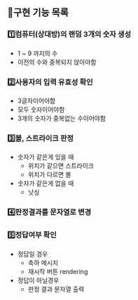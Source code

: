 ## 📄구현 기능 목록
### 1️⃣컴퓨터(상대방)의 랜덤 3개의 숫자 생성
  - 1 ~ 9 까지의 수
  - 이전의 수와 중복되지 않아야함
### 2️⃣사용자의 입력 유효성 확인
  - 3글자이어야함
  - 모두 숫자이어야함
  - 3개의 숫자가 중복없는 수이어야함
### 3️⃣볼, 스트라이크 판정
  - 숫자가 같은게 있을 때
    - 위치가 같으면 스트라이크
    - 위치가 다르면 볼
  - 숫자가 같은게 없을 때
    - 낫싱
### 4️⃣판정결과를 문자열로 변경
### 5️⃣정답여부 확인
  - 정답일 경우
    - 축하 메시지
    - 재시작 버튼 rendering
  - 정답이 아닐경우
    - 판정 결과 문자열 출력
    